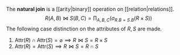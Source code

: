 
The **natural join** is a [[arity|binary]] operation on [[relation|relations]].
$$
R (A, B) \Join S (B, C) = \prod_{A, B, C} \big( \sigma_{R.B = S.B} (R \times S) \big)
$$
The following case distinction on the attributes of $R, S$ are made.
1. $\mathrm{Attr}(R) \cap \mathrm{Attr}(S) = \varnothing \implies R \Join S = R \times S$
2. $\mathrm{Attr}(R) = \mathrm{Attr}(S) \implies R \Join S = R \cap S$
